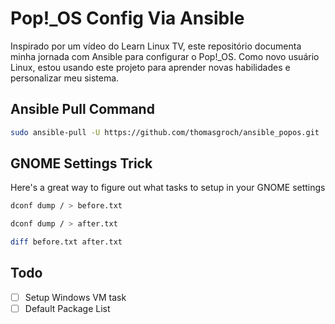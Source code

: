 # Pop!_OS Config Via Ansible

Inspirado por um vídeo do Learn Linux TV, este repositório documenta minha jornada com Ansible para configurar o Pop!_OS. Como novo usuário Linux, estou usando este projeto para aprender novas habilidades e personalizar meu sistema.

## Ansible Pull Command
```bash
sudo ansible-pull -U https://github.com/thomasgroch/ansible_popos.git
```

## GNOME Settings Trick

Here's a great way to figure out what tasks to setup in your GNOME settings
```bash
dconf dump / > before.txt
```
```bash
dconf dump / > after.txt
```
```bash
diff before.txt after.txt
```

## Todo

- [ ] Setup Windows VM task
- [ ] Default Package List
